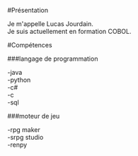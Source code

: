 #Présentation

Je m'appelle Lucas Jourdain.    
Je suis actuellement en formation COBOL.

#Compétences  

###langage de programmation

-java  
-python   
-c#  
-c  
-sql  

###moteur de jeu

-rpg maker  
-srpg studio  
-renpy  

<!--
pour passer à la ligne, il faut mettre 2 espaces vide à la fin du texte

**lucas-watteuw/lucas-watteuw** is a ✨ _special_ ✨ repository because its `README.md` (this file) appears on your GitHub profile.

Here are some ideas to get you started:

- 🔭 I’m currently working on ...
- 🌱 I’m currently learning ...
- 👯 I’m looking to collaborate on ...
- 🤔 I’m looking for help with ...
- 💬 Ask me about ...
- 📫 How to reach me: ...
- 😄 Pronouns: ...
- ⚡ Fun fact: ...
-->
